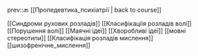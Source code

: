prev::🔙 [[Пропедевтика_психіатрії | back to course]]

[[Синдроми рухових розладів]]
[[Класифікаціія розладів волі]]
[[Порушення волі]]
[[Маячні ідеї]]
[[Хворобливі ідеї]] 
[[мовні стереотипи]]
[[Класифікація розладів мислення]]
[[шизофренічне_мислення]]